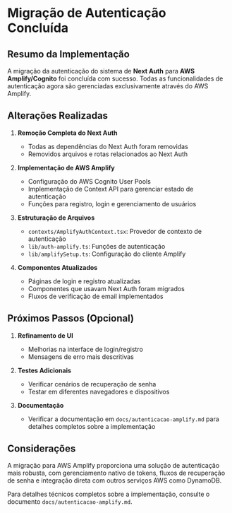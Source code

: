 # Migração de Autenticação Concluída

## Resumo da Implementação

A migração da autenticação do sistema de **Next Auth** para **AWS Amplify/Cognito** foi concluída com sucesso. Todas as funcionalidades de autenticação agora são gerenciadas exclusivamente através do AWS Amplify.

## Alterações Realizadas

1. **Remoção Completa do Next Auth**
   - Todas as dependências do Next Auth foram removidas
   - Removidos arquivos e rotas relacionados ao Next Auth

2. **Implementação de AWS Amplify**
   - Configuração do AWS Cognito User Pools
   - Implementação de Context API para gerenciar estado de autenticação
   - Funções para registro, login e gerenciamento de usuários

3. **Estruturação de Arquivos**
   - `contexts/AmplifyAuthContext.tsx`: Provedor de contexto de autenticação
   - `lib/auth-amplify.ts`: Funções de autenticação
   - `lib/amplifySetup.ts`: Configuração do cliente Amplify

4. **Componentes Atualizados**
   - Páginas de login e registro atualizadas
   - Componentes que usavam Next Auth foram migrados
   - Fluxos de verificação de email implementados

## Próximos Passos (Opcional)

1. **Refinamento de UI**
   - Melhorias na interface de login/registro
   - Mensagens de erro mais descritivas

2. **Testes Adicionais**
   - Verificar cenários de recuperação de senha
   - Testar em diferentes navegadores e dispositivos

3. **Documentação**
   - Verificar a documentação em `docs/autenticacao-amplify.md` para detalhes completos sobre a implementação

## Considerações

A migração para AWS Amplify proporciona uma solução de autenticação mais robusta, com gerenciamento nativo de tokens, fluxos de recuperação de senha e integração direta com outros serviços AWS como DynamoDB.

Para detalhes técnicos completos sobre a implementação, consulte o documento `docs/autenticacao-amplify.md`.
